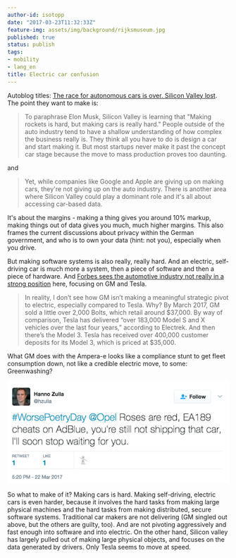 ```yaml
---
author-id: isotopp
date: "2017-03-23T11:32:33Z"
feature-img: assets/img/background/rijksmuseum.jpg
published: true
status: publish
tags:
- mobility
- lang_en
title: Electric car confusion
---
```

Autoblog titles: 
[The race for autonomous cars is over. Silicon Valley lost](http://www.autoblog.com/2017/02/21/race-for-autonomous-cars-is-over-mcelroy-autoline-opinion/).
The point they want to make is:

> To paraphrase Elon Musk, Silicon Valley is learning that "Making rockets
> is hard, but making cars is really hard." People outside of the auto
> industry tend to have a shallow understanding of how complex the business
> really is. They think all you have to do is design a car and start making
> it. But most startups never make it past the concept car stage because the
> move to mass production proves too daunting.

and 

> Yet, while companies like Google and Apple are giving up on making cars,
> they're not giving up on the auto industry. There is another area where
> Silicon Valley could play a dominant role and it's all about accessing
> car-based data.

It's about the margins - making a thing gives you around 10% markup, making
things out of data gives you much, much higher margins. This also frames the
current discussions about privacy within the German government, and who is
to own your data (hint: not you), especially when you drive.

But making software systems is also really, really hard. And an electric,
self-driving car is much more a system, then a piece of software and then a
piece of hardware. And 
[Forbes sees the automotive industry not really in a strong position](https://www.forbes.com/sites/aalsin/2017/03/14/why-general-motors-has-already-lost-to-tesla/#79c1f64d3ccb)
here, focusing on GM and Tesla.

> In reality, I don’t see how GM isn’t making a meaningful strategic pivot
> to electric, especially compared to Tesla. Why? By March 2017, GM sold a
> little over 2,000 Bolts, which retail around $37,000. By way of
> comparison, Tesla has delivered “over 183,000 Model S and X vehicles over
> the last four years,” according to Electrek. And then there’s the Model 3.
> Tesla has received over 400,000 customer deposits for its Model 3, which
> is priced at $35,000.

What GM does with the Ampera-e looks like a compliance stunt to get fleet
consumption down, not like a credible electric move, to some: Greenwashing?

![](/uploads/2017/03/Screen-Shot-2017-03-23-at-11.30.56.png)

So what to make of it? Making cars is hard. Making self-driving, electric cars
is even harder, because it involves the hard tasks from making large
physical machines and the hard tasks from making distributed, secure
software systems. Traditional car makers are not delivering (GM singled out
above, but the others are guilty, too). And are not pivoting aggressively
and fast enough into software and into electric. On the other hand, Silicon
valley has largely pulled out of making large physical objects, and focuses
on the data generated by drivers. Only Tesla seems to move at speed.